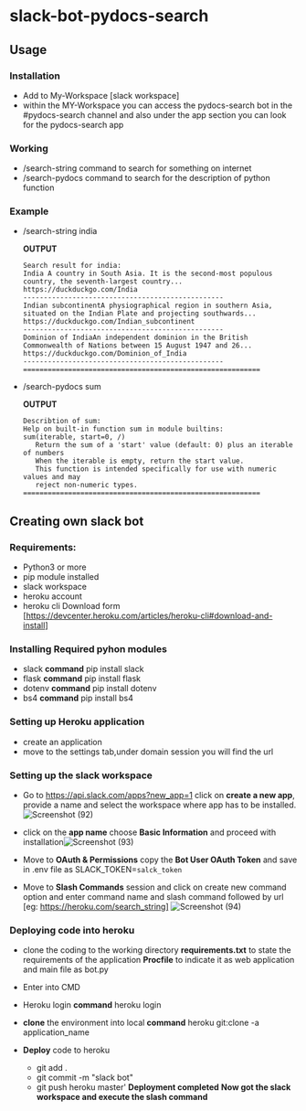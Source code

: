 # slack-bot-pydocs-search

## Usage
###  Installation
- Add to My-Workspace [slack workspace]
- within the MY-Workspace you can access the pydocs-search bot in the #pydocs-search channel and also under the app section you can look for the pydocs-search app
### Working
- /search-string command to search for something on internet
- /search-pydocs command to search for the description of python function
### Example
 - /search-string india 

     **OUTPUT**
     
       Search result for india:
       India A country in South Asia. It is the second-most populous country, the seventh-largest country...
       https://duckduckgo.com/India
       -------------------------------------------------
       Indian subcontinentA physiographical region in southern Asia, situated on the Indian Plate and projecting southwards...
       https://duckduckgo.com/Indian_subcontinent
       -------------------------------------------------
       Dominion of IndiaAn independent dominion in the British Commonwealth of Nations between 15 August 1947 and 26...
       https://duckduckgo.com/Dominion_of_India
       -------------------------------------------------
       ==========================================================
- /search-pydocs sum

    **OUTPUT**
    
      Describtion of sum:
      Help on built-in function sum in module builtins:
      sum(iterable, start=0, /)
         Return the sum of a 'start' value (default: 0) plus an iterable of numbers
         When the iterable is empty, return the start value.
         This function is intended specifically for use with numeric values and may
         reject non-numeric types.
      ==========================================================
## Creating own slack bot

### Requirements:
- Python3 or more
- pip module installed
- slack workspace
- heroku account
- heroku cli Download form [https://devcenter.heroku.com/articles/heroku-cli#download-and-install]

### Installing Required pyhon modules
- slack 
  **command**  pip install slack
- flask
 **command**  pip install flask
- dotenv
 **command** pip install dotenv
 - bs4
  **command** pip install bs4
  
 ### Setting up Heroku application
 
 - create an application
 - move to the settings tab,under domain session you will find the url

 ### Setting up the slack workspace
 
 - Go to https://api.slack.com/apps?new_app=1 click on **create a new app**, provide a name and select the workspace where app has to be installed.![Screenshot (92)](https://user-images.githubusercontent.com/70016091/112478107-a86a8d00-8d99-11eb-87c3-5826c26fd489.png)
 
 - click on the **app name** choose **Basic Information** and proceed with installation![Screenshot (93)](https://user-images.githubusercontent.com/70016091/112478468-0d25e780-8d9a-11eb-9e0e-983fbd18269e.png)
 
- Move to **OAuth & Permissions** copy the **Bot User OAuth Token** and save in .env file as SLACK_TOKEN=```salck_token```

- Move to **Slash Commands** session and click on create new command option and enter command name and slash command followed by url [eg: https://heroku.com/search_string]
![Screenshot (94)](https://user-images.githubusercontent.com/70016091/112479980-8ffb7200-8d9b-11eb-8c52-7b441a0b4379.png)

### Deploying code into heroku

- clone the coding to the working directory
  **requirements.txt** to state the requirements of the application
  **Procfile** to indicate it as web application and main file as bot.py
  
- Enter into CMD
- Heroku login **command** heroku login
- **clone** the environment into local **command** heroku git:clone -a application_name
- **Deploy** code to heroku
   - git add .
   - git commit -m "slack bot"
   - git push heroku master'
 **Deployment completed** 
**Now got the slack workspace and execute the slash command**
